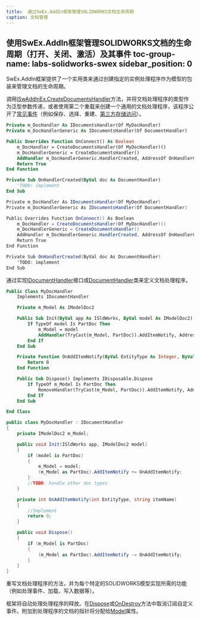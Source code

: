 ```yaml
---
title:  通过SwEx.AddIn框架管理SOLIDWORKS文档生命周期
caption: 文档管理
---
```

 使用SwEx.AddIn框架管理SOLIDWORKS文档的生命周期（打开、关闭、激活）及其事件
toc-group-name: labs-solidworks-swex
sidebar_position: 0
---
SwEx.AddIn框架提供了一个实用类来通过创建指定的实例处理程序作为模型的包装来管理文档的生命周期。

调用[ISwAddInEx.CreateDocumentsHandler](https://docs.codestack.net/swex/add-in/html/M_CodeStack_SwEx_AddIn_Base_ISwAddInEx_CreateDocumentsHandler__1.htm)方法，并将文档处理程序的类型作为泛型参数传递，或者使用第二个重载来创建一个通用的文档处理程序，该程序公开了[常见事件](events/)（例如保存、选择、重建、[第三方存储访问](/docs/codestack/labs/solidworks/swex/add-in/third-party-data-storage/)）。

~~~vb
Private m_DocHandler As IDocumentsHandler(Of MyDocHandler)
Private m_DocHandlerGeneric As IDocumentsHandler(Of DocumentHandler)

Public Overrides Function OnConnect() As Boolean
    m_DocHandler = CreateDocumentsHandler(Of MyDocHandler)()
    m_DocHandlerGeneric = CreateDocumentsHandler()
    AddHandler m_DocHandlerGeneric.HandlerCreated, AddressOf OnHandlerCreated
    Return True
End Function

Private Sub OnHandlerCreated(ByVal doc As DocumentHandler)
    'TODO: implement
End Sub
~~~

~~~cs
Private m_DocHandler As IDocumentsHandler(Of MyDocHandler)
Private m_DocHandlerGeneric As IDocumentsHandler(Of DocumentHandler)

Public Overrides Function OnConnect() As Boolean
    m_DocHandler = CreateDocumentsHandler(Of MyDocHandler)()
    m_DocHandlerGeneric = CreateDocumentsHandler()
    AddHandler m_DocHandlerGeneric.HandlerCreated, AddressOf OnHandlerCreated
    Return True
End Function

Private Sub OnHandlerCreated(ByVal doc As DocumentHandler)
    'TODO: implement
End Sub
~~~

通过实现[IDocumentHandler](https://docs.codestack.net/swex/add-in/html/T_CodeStack_SwEx_AddIn_Base_IDocumentHandler.htm)接口或[DocumentHandler](https://docs.codestack.net/swex/add-in/html/T_CodeStack_SwEx_AddIn_Core_DocumentHandler.htm)类来定义文档处理程序。

~~~vb
Public Class MyDocHandler
    Implements IDocumentHandler

    Private m_Model As IModelDoc2

    Public Sub Init(ByVal app As ISldWorks, ByVal model As IModelDoc2) Implements IDocumentHandler.Init
        If TypeOf model Is PartDoc Then
            m_Model = model
            AddHandler(TryCast(m_Model, PartDoc)).AddItemNotify, AddressOf OnAddItemNotify
        End If
    End Sub

    Private Function OnAddItemNotify(ByVal EntityType As Integer, ByVal itemName As String) As Integer
        Return 0
    End Function

    Public Sub Dispose() Implements IDisposable.Dispose
        If TypeOf m_Model Is PartDoc Then
            RemoveHandler(TryCast(m_Model, PartDoc)).AddItemNotify, AddressOf OnAddItemNotify
        End If
    End Sub

End Class
~~~

~~~cs
public class MyDocHandler : IDocumentHandler
{
    private IModelDoc2 m_Model;

    public void Init(ISldWorks app, IModelDoc2 model)
    {
        if (model is PartDoc)
        {
            m_Model = model;
            (m_Model as PartDoc).AddItemNotify += OnAddItemNotify;
        }
        //TODO: handle other doc types
    }

    private int OnAddItemNotify(int EntityType, string itemName)
    {
        //Implement
        return 0;
    }

    public void Dispose()
    {
        if (m_Model is PartDoc)
        {
            (m_Model as PartDoc).AddItemNotify -= OnAddItemNotify;
        }
    }
}
~~~

重写文档处理程序的方法，并为每个特定的SOLIDWORKS模型实现所需的功能（例如处理事件、加载、写入数据等）。

框架将自动处理处理程序的释放。在[Dispose](https://docs.codestack.net/swex/add-in/html/M_CodeStack_SwEx_AddIn_Core_DocumentHandler_Dispose.htm)或[OnDestroy](https://docs.codestack.net/swex/add-in/html/M_CodeStack_SwEx_AddIn_Core_DocumentHandler_OnDestroy.htm)方法中取消订阅自定义事件。附加到处理程序的文档的指针将分配给[Model](https://docs.codestack.net/swex/add-in/html/P_CodeStack_SwEx_AddIn_Core_DocumentHandler_Model.htm)属性。